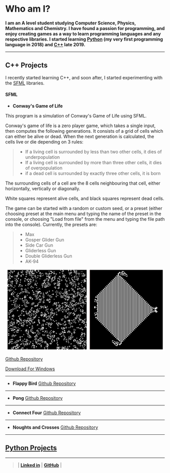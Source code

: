 # Who am I?

**I am an A level student studying Computer Science, Physics, Mathematics and Chemistry. I have found a passion for programming, and enjoy creating games as a way to learn programming languages and any respective libraries. I started learning [Python](#python-projects) (my very first programming language in 2018) and [C++](#c-projects) late 2019.**

---

## C++ Projects

I recently started learning C++, and soon after, I started experimenting with the [SFML](#sfml) libraries.

#### SFML

- **Conway's Game of Life**

This program is a simulation of Conway's Game of Life using SFML.

Conway's game of life is a zero player game, which takes a single input, then computes the following generations. It consists of a grid of cells which can either be alive or dead. When the next generation is calculated, the cells live or die depending on 3 rules:

> - If a living cell is surrounded by less than two other cells, it dies of underpopulation
> - If a living cell is surrounded by more than three other cells, it dies of overpopulation
> - if a dead cell is surrounded by exactly three other cells, it is born

The surrounding cells of a cell are the 8 cells neighbouring that cell, either horizontally, vertically or diagonally.

White squares represent alive cells, and black squares represent dead cells.

The game can be started with a random or custom seed, or a preset (either choosing preset at the main menu and typing the name of the preset in the console, or choosing "Load from file" from the menu and typing the file path into the console). Currently, the presets are:

>   - Max
>   - Gosper Glider Gun
>   - Side Car Gun
>   - Gliderless Gun
>   - Double Gliderless Gun
>   - AK-94


![image](/ProgramRepos/SFML-GameOfLife/GameOfLifeFiles/CombinedImage.png)

[Github Repository](https://github.com/owenpauptit/sfml-gameoflife)

[Download For Windows](/ProgramRepos/SFML-GameOfLife/GameOfLife.zip?raw=true)

---

- **Flappy Bird**
[Github Repository](https://github.com/owenpauptit/sfml-flappybird)


---

- **Pong**
[Github Repository](https://github.com/owenpauptit/sfml-pong)

---

- **Connect Four**
[Github Repository](https://github.com/owenpauptit/sfml-connectfour)

---

- **Noughts and Crosses**
[Github Repository](https://github.com/owenpauptit/sfml-noughtsandcrosses)

---

## [Python Projects](/PythonPage.md)

***  
  
  
>
>
> | **[Linked in](https://linkedin.com/in/owen-pauptit/)** | **[GitHub](https://github.com/owenpauptit/)** |
>
